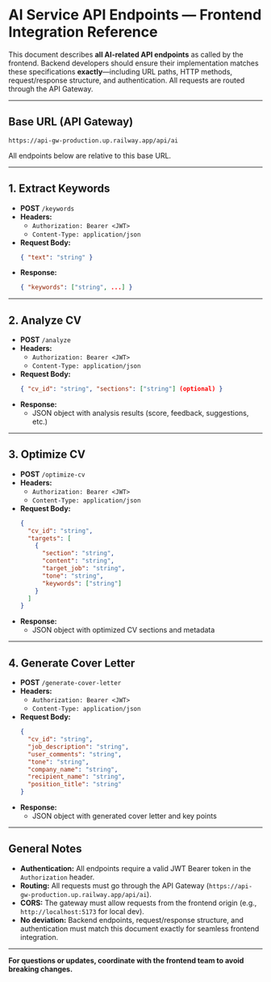 # AI Service API Endpoints — Frontend Integration Reference

This document describes **all AI-related API endpoints** as called by the frontend. Backend developers should ensure their implementation matches these specifications **exactly**—including URL paths, HTTP methods, request/response structure, and authentication. All requests are routed through the API Gateway.

---

## Base URL (API Gateway)

```
https://api-gw-production.up.railway.app/api/ai
```

All endpoints below are relative to this base URL.

---

## 1. Extract Keywords

- **POST** `/keywords`
- **Headers:**
  - `Authorization: Bearer <JWT>`
  - `Content-Type: application/json`
- **Request Body:**
  ```json
  { "text": "string" }
  ```
- **Response:**
  ```json
  { "keywords": ["string", ...] }
  ```

---

## 2. Analyze CV

- **POST** `/analyze`
- **Headers:**
  - `Authorization: Bearer <JWT>`
  - `Content-Type: application/json`
- **Request Body:**
  ```json
  { "cv_id": "string", "sections": ["string"] (optional) }
  ```
- **Response:**
  - JSON object with analysis results (score, feedback, suggestions, etc.)

---

## 3. Optimize CV

- **POST** `/optimize-cv`
- **Headers:**
  - `Authorization: Bearer <JWT>`
  - `Content-Type: application/json`
- **Request Body:**
  ```json
  {
    "cv_id": "string",
    "targets": [
      {
        "section": "string",
        "content": "string",
        "target_job": "string",
        "tone": "string",
        "keywords": ["string"]
      }
    ]
  }
  ```
- **Response:**
  - JSON object with optimized CV sections and metadata

---

## 4. Generate Cover Letter

- **POST** `/generate-cover-letter`
- **Headers:**
  - `Authorization: Bearer <JWT>`
  - `Content-Type: application/json`
- **Request Body:**
  ```json
  {
    "cv_id": "string",
    "job_description": "string",
    "user_comments": "string",
    "tone": "string",
    "company_name": "string",
    "recipient_name": "string",
    "position_title": "string"
  }
  ```
- **Response:**
  - JSON object with generated cover letter and key points

---

## General Notes

- **Authentication:** All endpoints require a valid JWT Bearer token in the `Authorization` header.
- **Routing:** All requests must go through the API Gateway (`https://api-gw-production.up.railway.app/api/ai`).
- **CORS:** The gateway must allow requests from the frontend origin (e.g., `http://localhost:5173` for local dev).
- **No deviation:** Backend endpoints, request/response structure, and authentication must match this document exactly for seamless frontend integration.

---

**For questions or updates, coordinate with the frontend team to avoid breaking changes.** 